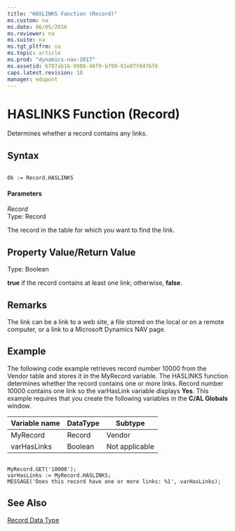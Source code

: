 ```yaml
---
title: "HASLINKS Function (Record)"
ms.custom: na
ms.date: 06/05/2016
ms.reviewer: na
ms.suite: na
ms.tgt_pltfrm: na
ms.topic: article
ms.prod: "dynamics-nav-2017"
ms.assetid: b787ab16-9988-40f9-b799-81e07f047bf6
caps.latest.revision: 10
manager: edupont
---
```

# HASLINKS Function (Record)
Determines whether a record contains any links.  
  
## Syntax  
  
```  
  
Ok := Record.HASLINKS  
```  
  
#### Parameters  
 *Record*  
 Type: Record  
  
 The record in the table for which you want to find the link.  
  
## Property Value/Return Value  
 Type: Boolean  
  
 **true** if the record contains at least one link; otherwise, **false**.  
  
## Remarks  
 The link can be a link to a web site, a file stored on the local or on a remote computer, or a link to a Microsoft Dynamics NAV page.  
  
## Example  
 The following code example retrieves record number 10000 from the Vendor table and stores it in the MyRecord variable. The HASLINKS function determines whether the record contains one or more links. Record number 10000 contains one link so the varHasLink variable displays **Yes**. This example requires that you create the following variables in the **C/AL Globals** window.  
  
|Variable name|DataType|Subtype|  
|-------------------|--------------|-------------|  
|MyRecord|Record|Vendor|  
|varHasLinks|Boolean|Not applicable|  
  
```  
  
MyRecord.GET('10000');  
varHasLinks := MyRecord.HASLINKS;  
MESSAGE('Does this record have one or more links: %1', varHasLinks);  
```  
  
## See Also  
 [Record Data Type](Record-Data-Type.md)
